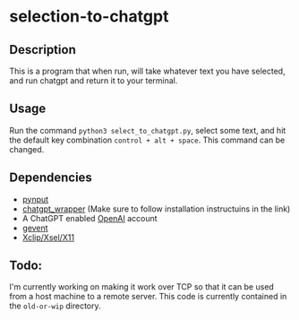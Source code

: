 # selection-to-chatgpt
## Description
This is a program that when run, will take whatever text you have selected, and run chatgpt and return it to your terminal.

## Usage
Run the command `python3 select_to_chatgpt.py`, select some text, and hit the default key combination `control + alt + space`. This command can be changed.

## Dependencies
- [pynput](https://pypi.org/project/pynput/)
- [chatgpt_wrapper](https://github.com/mmabrouk/chatgpt-wrapper) (Make sure to follow installation instructuins in the link)
- A ChatGPT enabled [OpenAI](https://chat.openai.com/) account
- [gevent](https://pypi.org/project/gevent/)
- [Xclip/Xsel/X11](https://ostechnix.com/access-clipboard-contents-using-xclip-and-xsel-in-linux/)

## Todo:
I'm currently working on making it work over TCP so that it can be used from a host machine to a remote server. This code is currently contained in the `old-or-wip` directory.
